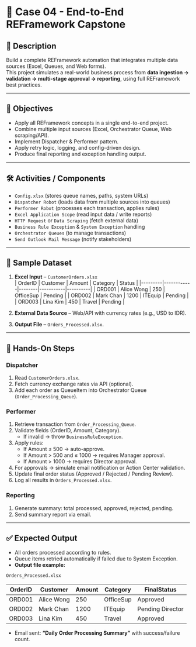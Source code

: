 # 📂 Case 04 - End-to-End REFramework Capstone

## 📄 Description
Build a complete REFramework automation that integrates multiple data sources (Excel, Queues, and Web forms).  
This project simulates a real-world business process from **data ingestion → validation → multi-stage approval → reporting**, using full REFramework best practices.

---

## 🎯 Objectives
- Apply all REFramework concepts in a single end-to-end project.  
- Combine multiple input sources (Excel, Orchestrator Queue, Web scraping/API).  
- Implement Dispatcher & Performer pattern.  
- Apply retry logic, logging, and config-driven design.  
- Produce final reporting and exception handling output.  

---

## 🛠️ Activities / Components
- `Config.xlsx` (stores queue names, paths, system URLs)  
- `Dispatcher Robot` (loads data from multiple sources into queues)  
- `Performer Robot` (processes each transaction, applies rules)  
- `Excel Application Scope` (read input data / write reports)  
- `HTTP Request` or `Data Scraping` (fetch external data)  
- `Business Rule Exception` & `System Exception` handling  
- `Orchestrator Queues` (to manage transactions)  
- `Send Outlook Mail Message` (notify stakeholders)  

---

## 📂 Sample Dataset
1. **Excel Input** – `CustomerOrders.xlsx`  
   | OrderID | Customer   | Amount | Category  | Status   |
   |---------|------------|--------|-----------|----------|
   | ORD001  | Alice Wong | 250    | OfficeSup | Pending  |
   | ORD002  | Mark Chan  | 1200   | ITEquip   | Pending  |
   | ORD003  | Lina Kim   | 450    | Travel    | Pending  |

2. **External Data Source** – Web/API with currency rates (e.g., USD to IDR).  

3. **Output File** – `Orders_Processed.xlsx`.  

---

## 🚀 Hands-On Steps
### Dispatcher
1. Read `CustomerOrders.xlsx`.  
2. Fetch currency exchange rates via API (optional).  
3. Add each order as QueueItem into Orchestrator Queue (`Order_Processing_Queue`).  

### Performer
1. Retrieve transaction from `Order_Processing_Queue`.  
2. Validate fields (OrderID, Amount, Category).  
   - If invalid → throw `BusinessRuleException`.  
3. Apply rules:  
   - If Amount ≤ 500 → auto-approve.  
   - If Amount > 500 and ≤ 1000 → requires Manager approval.  
   - If Amount > 1000 → requires Director approval.  
4. For approvals → simulate email notification or Action Center validation.  
5. Update final order status (Approved / Rejected / Pending Review).  
6. Log all results in `Orders_Processed.xlsx`.  

### Reporting
1. Generate summary: total processed, approved, rejected, pending.  
2. Send summary report via email.  

---

## ✅ Expected Output
- All orders processed according to rules.  
- Queue items retried automatically if failed due to System Exception.  
- **Output file example:**  

`Orders_Processed.xlsx`  

| OrderID | Customer   | Amount | Category  | FinalStatus      |
|---------|------------|--------|-----------|------------------|
| ORD001  | Alice Wong | 250    | OfficeSup | Approved         |
| ORD002  | Mark Chan  | 1200   | ITEquip   | Pending Director |
| ORD003  | Lina Kim   | 450    | Travel    | Approved         |

- Email sent: **“Daily Order Processing Summary”** with success/failure count.  
